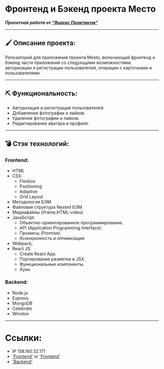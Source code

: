 # Фронтенд и Бэкенд проекта Место

***Проектная работа от ["Яндекс Практикум"](https://practicum.yandex.ru/web/)***

 ----
## 🖌 Описание проекта:
Репозиторий для приложения проекта Mesto, включающий фронтенд и бэкенд части приложения со следующими возможностями: авторизации и регистрации пользователей, операции с карточками и пользователями.

----
## ⛏ Функциональность: 
* Авторизация и регистрация пользователей.
* Добавление фотографии и лайков.
* Удаление фотографии и лайков.
* Редактирование аватара и профиля.

----
## 💣 Стэк технологий:
### Frontend:

* HTML
* CSS:
  + Flexbox
  + Positioning
  + Adaptive
  + Grid Layout
* Методология БЭМ
* Файловая структура Nested БЭМ
* Медиафайлы (iframe,HTML-video)
* JavaScript:
  + Объектно-ориентированное программирование.
  + API (Application Programming Interface).
  + Промисы (Promise).
  + Асинхронность и оптимизация
* Webpack;
* React JS:
  + Create React App.
  + Портирование разметки в JSX.
  + Функциональные компоненты.
  + Хуки.

### Backend:

* Node.js
* Express
* MongoDB
* Сelebrate
* Winston

----

# Ссылки:

* IP 158.160.32.171
* ['Frontend'](https://mesto.vokin.nomoredomains.icu) or ['Frontend'](http://mesto.vokin.nomoredomains.icu)
* ['Backend'](https://api.mesto.vokin.nomoredomains.icu)

